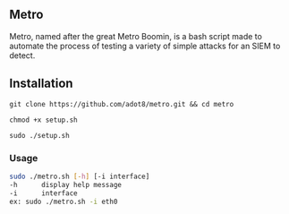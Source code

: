 ## Metro

Metro, named after the great Metro Boomin, is a bash script made to automate the process of testing a variety of simple attacks for an SIEM to detect.

## Installation
`git clone https://github.com/adot8/metro.git && cd metro`

`chmod +x setup.sh`

`sudo ./setup.sh`

### Usage
```bash
sudo ./metro.sh [-h] [-i interface]
-h		display help message
-i		interface
ex: sudo ./metro.sh -i eth0
